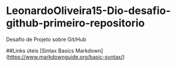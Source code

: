 # LeonardoOliveira15-Dio-desafio-github-primeiro-repositorio
Desafio de Projeto sobre Git/Hub

##Links úteis
[Sintax Basics Markdown]
(https://www.markdownguide.org/basic-syntax/)
